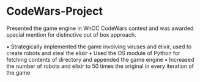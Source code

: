 # CodeWars-Project

Presented the game engine in WnCC CodeWars contest and was awarded special mention for distinctive out of box approach.

• Strategically implemented the game involving viruses and elixir, used to create robots and steal the elixir
• Used the OS module of Python for fetching contents of directory and appended the game engine
• Increased the number of robots and elixir to 50 times the original in every iteration of the game
